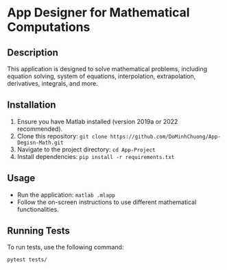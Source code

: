 # App Designer for Mathematical Computations

## Description
This application is designed to solve mathematical problems, including equation solving, system of equations, interpolation, extrapolation, derivatives, integrals, and more.

## Installation
1. Ensure you have Matlab installed (version 2019a or 2022 recommended).
2. Clone this repository: `git clone https://github.com/DoMinhChuong/App-Degisn-Math.git`
3. Navigate to the project directory: `cd App-Project`
4. Install dependencies: `pip install -r requirements.txt`

## Usage
- Run the application: `matlab .mlapp`
- Follow the on-screen instructions to use different mathematical functionalities.

## Running Tests
To run tests, use the following command:
```bash
pytest tests/
